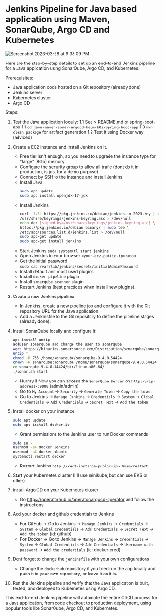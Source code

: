 # Jenkins Pipeline for Java based application using Maven, SonarQube, Argo CD and Kubernetes

![Screenshot 2023-03-28 at 9 38 09 PM](https://user-images.githubusercontent.com/43399466/228301952-abc02ca2-9942-4a67-8293-f76647b6f9d8.png)


Here are the step-by-step details to set up an end-to-end Jenkins pipeline for a Java application using SonarQube, Argo CD, and Kubernetes:

Prerequisites:

   -  Java application code hosted on a Git repository (already done) 
   -  Jenkins server
   -  Kubernetes cluster
   -  Argo CD

Steps:

   1. Test the Java application locally:
       1.1 See > README.md of spring-boot-app
       1.1 `cd java-maven-sonar-argocd-helm-k8s/spring-boot-app`
       1.3 `mvn clean package` for artifact generation
       1.2 Test it using Docker way (adviced)

   2. Create a EC2 instance and install Jenkins on it.
      - Free tier isn't enough, so you need to upgrade the instance type for "large" (8Gb) memory
      - Configure the security group to allow all trafic (dont do it in production, is just for a demo purpose)
      - Connect by SSH to the instance and install Jenkins
      - Install Java
         ```bash
         sudo apt update
         sudo apt install openjdk-17-jdk
         ```
      - Install Jenkins
         ```bash
         curl -fsSL https://pkg.jenkins.io/debian/jenkins.io-2023.key | sudo tee \
         /usr/share/keyrings/jenkins-keyring.asc > /dev/null
         echo deb [signed-by=/usr/share/keyrings/jenkins-keyring.asc] \
         https://pkg.jenkins.io/debian binary/ | sudo tee \
         /etc/apt/sources.list.d/jenkins.list > /dev/null
         sudo apt-get update
         sudo apt-get install jenkins
         ```
      - Start Jenkins
            `sudo systemctl start jenkins`
      - Open Jenkins in your browser
            `<your-ec2-public-ip>:8080`
      - Get the initial password  
            `sudo cat /var/lib/jenkins/secrets/initialAdminPassword`
      - Install default and most used plugins    
      - Install `docker pipeline` plugin
      - Install `sonarqube scanner` plugin
      - Restart Jenkins (best practices when install new plugins).

   3. Create a new Jenkins pipeline:
      - In Jenkins, create a new pipeline job and configure it with the Git repository URL for the Java application.
      - Add a Jenkinsfile to the Git repository to define the pipeline stages (already done).
   
   4. Install SonarQube locally and configure it:
         ```bash
         apt install unzip
         adduser sonarqube and change the user to sonarqube
         wget https://binaries.sonarsource.com/Distribution/sonarqube/sonarqube-9.4.0.54424.zip
         unzip *
         chmod -R 755 /home/sonarqube/sonarqube-9.4.0.54424
         chown -R sonarqube:sonarqube /home/sonarqube/sonarqube-9.4.0.54424
         cd sonarqube-9.4.0.54424/bin/linux-x86-64/
         ./sonar.sh start
         ```
      - Hurray !! Now you can access the `SonarQube Server` on `http://<ip-address>:9000` (admin/admin)
      - Go to `My Account` -> `Security` -> `Generate Token` -> `Copy the token`
      - Go to Jenkins -> `Manage Jenkins` -> `Credentials` -> `System` -> `Global Credentials` -> `Add Credentials` -> `Secret Text` -> `Add the token`

   5. Install docker on your instance
      ```bash	
      sudo apt update
      sudo apt install docker.io
      ```
      - Grant permissions to the Jenkins user to run Docker commands
      ```bash
      sudo su - 
      usermod -aG docker jenkins
      usermod -aG docker ubuntu
      systemctl restart docker
      ```
      - Restart Jenkins
      `http://<ec2-instance-public-ip>:8080/restart`
   
   6. Start your Kubernetes cluster (I'll use minikube, but can use EKS or other)

   7. Install Argo CD on your Kubernetes cluster
      - Go https://operatorhub.io/operator/argocd-operator and follow the instructions
   
   8. Add your docker and github credentials to Jenkins
      - For GitHub -> Go to Jenkins -> `Manage Jenkins` -> `Credentials` -> `System` -> `Global Credentials` -> `Add Credentials` -> `Secret Text` -> `Add the token` (id: github)
      - For Docker -> Go to Jenkins -> `Manage Jenkins` -> `Credentials` -> `System` -> `Global Credentials` -> `Add Credentials` -> `Username with password` -> `Add the credentials` (id: docker-cred)

   9. Dont forget to change the `jenkinsfile` with your own configurations
      - Change the `dockerhub` repository if you tried run the app locally and push it to your own repository, or leave it as it is.

   10. Run the Jenkins pipeline and verify that the Java application is built, tested, and deployed to Kubernetes using Argo CD.







This end-to-end Jenkins pipeline will automate the entire CI/CD process for a Java application, from code checkout to production deployment, using popular tools like SonarQube, Argo CD, and Kubernetes.
